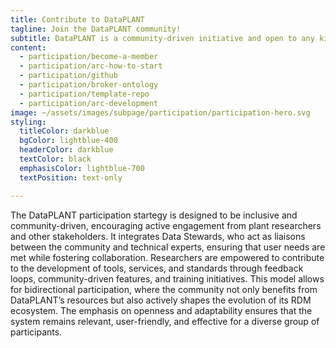 ```yaml
---
title: Contribute to DataPLANT
tagline: Join the DataPLANT community!
subtitle: DataPLANT is a community-driven initiative and open to any kind of contribution.
content:
  - participation/become-a-member
  - participation/arc-how-to-start
  - participation/github
  - participation/broker-ontology
  - participation/template-repo
  - participation/arc-development
image: ~/assets/images/subpage/participation/participation-hero.svg
styling: 
  titleColor: darkblue
  bgColor: lightblue-400
  headerColor: darkblue
  textColor: black
  emphasisColor: lightblue-700
  textPosition: text-only

--- 
```


The DataPLANT participation startegy is designed to be inclusive and community-driven, encouraging active engagement from plant researchers and other stakeholders. It integrates Data Stewards, who act as liaisons between the community and technical experts, ensuring that user needs are met while fostering collaboration. Researchers are empowered to contribute to the development of tools, services, and standards through feedback loops, community-driven features, and training initiatives. This model allows for bidirectional participation, where the community not only benefits from DataPLANT’s resources but also actively shapes the evolution of its RDM ecosystem. The emphasis on openness and adaptability ensures that the system remains relevant, user-friendly, and effective for a diverse group of participants.
